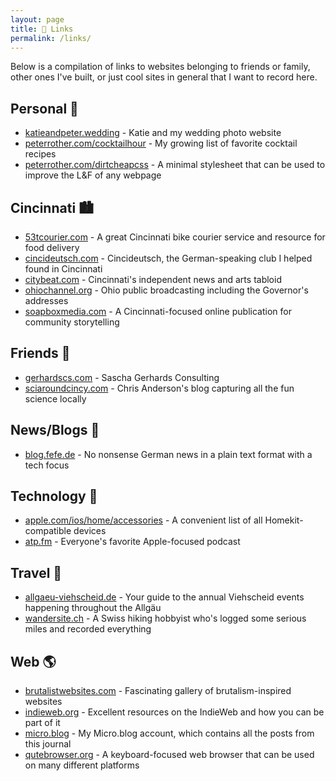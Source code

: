 ```yaml
---
layout: page
title: 🔗 Links
permalink: /links/
---
```


Below is a compilation of links to websites belonging to friends or
family, other ones I've built, or just cool sites in general that I want to
record here.

## Personal 👤

- [katieandpeter.wedding](https://katieandpeter.wedding) -
Katie and my wedding photo website
- [peterrother.com/cocktailhour](https://peterrother.com/cocktailhour/) -
My growing list of favorite cocktail recipes
- [peterrother.com/dirtcheapcss](https://peterrother.com/dirtcheapcss/) -
A minimal stylesheet that can be used to improve the L&F of any webpage

## Cincinnati 🏙

- [53tcourier.com](https://www.53tcourier.com) -
A great Cincinnati bike courier service and resource for food delivery
- [cincideutsch.com](http://cincideutsch.com/) -
Cincideutsch, the German-speaking club I helped found in Cincinnati
- [citybeat.com](https://www.citybeat.com) -
Cincinnati's independent news and arts tabloid
- [ohiochannel.org](http://ohiochannel.org) -
Ohio public broadcasting including the Governor's addresses
- [soapboxmedia.com](https://www.soapboxmedia.com) -
A Cincinnati-focused online publication for community storytelling

## Friends 👥

- [gerhardscs.com](https://www.gerhardscs.com) -
Sascha Gerhards Consulting
- [sciaroundcincy.com](https://sciaroundcincy.com) -
Chris Anderson's blog capturing all the fun science locally

## News/Blogs 📰

- [blog.fefe.de](https://blog.fefe.de) -
No nonsense German news in a plain text format with a tech focus

## Technology 📱

- [apple.com/ios/home/accessories](https://www.apple.com/ios/home/accessories/) -
A convenient list of all Homekit-compatible devices
- [atp.fm](https://atp.fm) -
Everyone's favorite Apple-focused podcast

## Travel 🧳

- [allgaeu-viehscheid.de](https://www.allgaeu-viehscheid.de) -
Your guide to the annual Viehscheid events happening throughout the Allgäu
- [wandersite.ch](http://www.wandersite.ch) -
A Swiss hiking hobbyist who's logged some serious miles and recorded everything

## Web 🌎

- [brutalistwebsites.com](https://brutalistwebsites.com) -
Fascinating gallery of brutalism-inspired websites
- [indieweb.org](https://indieweb.org) -
Excellent resources on the IndieWeb and how you can be part of it
- <a href="https://micro.blog/peterrother" rel="me">micro.blog</a> -
My Micro.blog account, which contains all the posts from this journal
- [qutebrowser.org](https://www.qutebrowser.org) -
A keyboard-focused web browser that can be used on many different platforms
